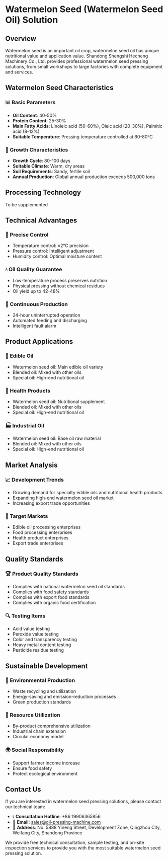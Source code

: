 # Watermelon Seed (Watermelon Seed Oil) Solution

## Overview

Watermelon seed is an important oil crop, watermelon seed oil has unique nutritional value and application value. Shandong Shengshi Hecheng Machinery Co., Ltd. provides professional watermelon seed pressing solutions, from small workshops to large factories with complete equipment and services.

## Watermelon Seed Characteristics

### 📊 Basic Parameters
- **Oil Content**: 40-50%
- **Protein Content**: 25-30%
- **Main Fatty Acids**: Linoleic acid (50-60%), Oleic acid (20-30%), Palmitic acid (8-12%)
- **Suitable Temperature**: Pressing temperature controlled at 60-80℃

### 🌱 Growth Characteristics
- **Growth Cycle**: 80-100 days
- **Suitable Climate**: Warm, dry areas
- **Soil Requirements**: Sandy, fertile soil
- **Annual Production**: Global annual production exceeds 500,000 tons

## Processing Technology

To be supplemented

## Technical Advantages

### 🎯 Precise Control
- Temperature control: ±2℃ precision
- Pressure control: Intelligent adjustment
- Humidity control: Optimal moisture content

### 💧 Oil Quality Guarantee
- Low-temperature process preserves nutrition
- Physical pressing without chemical residues
- Oil yield up to 42-48%

### 🔄 Continuous Production
- 24-hour uninterrupted operation
- Automated feeding and discharging
- Intelligent fault alarm

## Product Applications

### 🍳 Edible Oil
- Watermelon seed oil: Main edible oil variety
- Blended oil: Mixed with other oils
- Special oil: High-end nutritional oil

### 💊 Health Products
- Watermelon seed oil: Nutritional supplement
- Blended oil: Mixed with other oils
- Special oil: High-end nutritional oil

### 🏭 Industrial Oil
- Watermelon seed oil: Base oil raw material
- Blended oil: Mixed with other oils
- Special oil: High-end nutritional oil

## Market Analysis

### 📈 Development Trends
- Growing demand for specialty edible oils and nutritional health products
- Expanding high-end watermelon seed oil market
- Increasing export trade opportunities

### 🎯 Target Markets
- Edible oil processing enterprises
- Food processing enterprises
- Health product enterprises
- Export trade enterprises

## Quality Standards

### 🏆 Product Quality Standards
- Complies with national watermelon seed oil standards
- Complies with food safety standards
- Complies with export food standards
- Complies with organic food certification

### 🔍 Testing Items
- Acid value testing
- Peroxide value testing
- Color and transparency testing
- Heavy metal content testing
- Pesticide residue testing

## Sustainable Development

### 🌱 Environmental Production
- Waste recycling and utilization
- Energy-saving and emission-reduction processes
- Green production standards

### 🔄 Resource Utilization
- By-product comprehensive utilization
- Industrial chain extension
- Circular economy model

### 🌍 Social Responsibility
- Support farmer income increase
- Ensure food safety
- Protect ecological environment

## Contact Us

If you are interested in watermelon seed pressing solutions, please contact our technical team:

- 📞 **Consultation Hotline**: +86 19906365856
- 📧 **Email**: sales@oil-pressing-machine.com
- 📍 **Address**: No. 5888 Yineng Street, Development Zone, Qingzhou City, Weifang City, Shandong Province

We provide free technical consultation, sample testing, and on-site inspection services to provide you with the most suitable watermelon seed pressing solution.